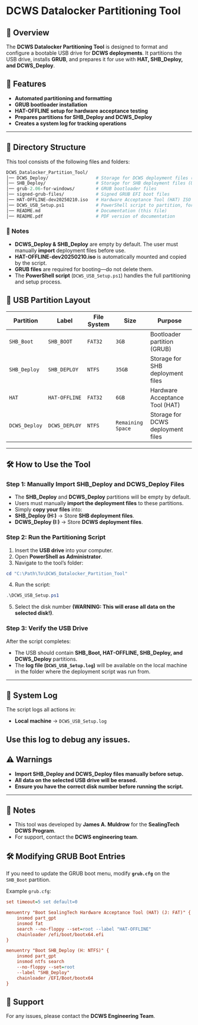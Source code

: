# DCWS Datalocker Partitioning Tool

## 📌 Overview
The **DCWS Datalocker Partitioning Tool** is designed to format and configure a bootable USB drive for **DCWS deployments**. It partitions the USB drive, installs **GRUB**, and prepares it for use with **HAT, SHB_Deploy, and DCWS_Deploy**.

## 🚀 Features
- **Automated partitioning and formatting**
- **GRUB bootloader installation**
- **HAT-OFFLINE setup for hardware acceptance testing**
- **Prepares partitions for SHB_Deploy and DCWS_Deploy**
- **Creates a system log for tracking operations**

---

## 📂 Directory Structure
This tool consists of the following files and folders:

````graphql
DCWS_Datalocker_Partition_Tool/
│── DCWS_Deploy/                  # Storage for DCWS deployment files (User must manually add files)
│── SHB_Deploy/                   # Storage for SHB deployment files (User must manually add files)
│── grub-2.06-for-windows/        # GRUB bootloader files
│── signed-grub-files/            # Signed GRUB EFI boot files
│── HAT-OFFLINE-dev20250210.iso   # Hardware Acceptance Tool (HAT) ISO (Mounted & Copied Automatically)
│── DCWS_USB_Setup.ps1            # PowerShell script to partition, format, and set up the USB
│── README.md                     # Documentation (this file)
│── README.pdf                    # PDF version of documentation

````

### **📌 Notes**
- **DCWS_Deploy & SHB_Deploy** are empty by default. The user must manually **import** deployment files before use.
- **HAT-OFFLINE-dev20250210.iso** is automatically mounted and copied by the script.
- **GRUB files** are required for booting—do not delete them.
- The **PowerShell script** (`DCWS_USB_Setup.ps1`) handles the full partitioning and setup process.


## 📂 USB Partition Layout
| **Partition**    | **Label**        | **File System** | **Size**  | **Purpose** |
|-----------------|-----------------|---------------|----------|-------------|
| `SHB_Boot`      | `SHB_BOOT`       | `FAT32`       | `3GB`    | Bootloader partition (GRUB) |
| `SHB_Deploy`    | `SHB_DEPLOY`     | `NTFS`        | `35GB`   | Storage for SHB deployment files |
| `HAT`           | `HAT-OFFLINE`    | `FAT32`       | `6GB`    | Hardware Acceptance Tool (HAT) |
| `DCWS_Deploy`   | `DCWS_DEPLOY`    | `NTFS`        | `Remaining Space` | Storage for DCWS deployment files |

---

## 🛠️ How to Use the Tool

### **Step 1: Manually Import SHB_Deploy and DCWS_Deploy Files**
- The **SHB_Deploy** and **DCWS_Deploy** partitions will be empty by default.
- Users must manually **import the deployment files** to these partitions.
- Simply **copy your files** into:
- **SHB_Deploy (H:)** → Store **SHB deployment files**.
- **DCWS_Deploy (I:)** → Store **DCWS deployment files**.

### **Step 2: Run the Partitioning Script**
1. Insert the **USB drive** into your computer.
2. Open **PowerShell as Administrator**.
3. Navigate to the tool’s folder:
````powershell
cd "C:\Path\To\DCWS_Datalocker_Partition_Tool"
````
4. Run the script:
````powershell
.\DCWS_USB_Setup.ps1
````
5. Select the disk number **(WARNING: This will erase all data on the selected disk!)**.

### **Step 3: Verify the USB Drive**
After the script completes:
- The USB should contain **SHB_Boot, HAT-OFFLINE, SHB_Deploy, and DCWS_Deploy** partitions.
- The **log file (`DCWS_USB_Setup.log`)** will be available on the local machine in the folder where the deployment script was run from.
---

## 📜 System Log
The script logs all actions in:
- **Local machine** → `DCWS_USB_Setup.log`

Use this log to debug any issues.
---

## ⚠️ **Warnings**
- **Import SHB_Deploy and DCWS_Deploy files manually before setup.**
- **All data on the selected USB drive will be erased.**
- **Ensure you have the correct disk number before running the script.**
---

## 📝 Notes
- This tool was developed by **James A. Muldrow** for the **SealingTech DCWS Program**.
- For support, contact the **DCWS engineering team**.

## 🛠️ Modifying GRUB Boot Entries
If you need to update the GRUB boot menu, modify **`grub.cfg`** on the `SHB_Boot` partition.

Example `grub.cfg`:
````cfg
set timeout=5 set default=0

menuentry "Boot SealingTech Hardware Acceptance Tool (HAT) (J: FAT)" { 
    insmod part_gpt 
    insmod fat 
    search --no-floppy --set=root --label "HAT-OFFLINE" 
    chainloader /efi/boot/bootx64.efi 
}

menuentry "Boot SHB_Deploy (H: NTFS)" { 
    insmod part_gpt 
    insmod ntfs search 
    --no-floppy --set=root 
    --label "SHB_Deploy" 
    chainloader /EFI/Boot/bootx64
}
````

## 📢 Support
For any issues, please contact the **DCWS Engineering Team**.


